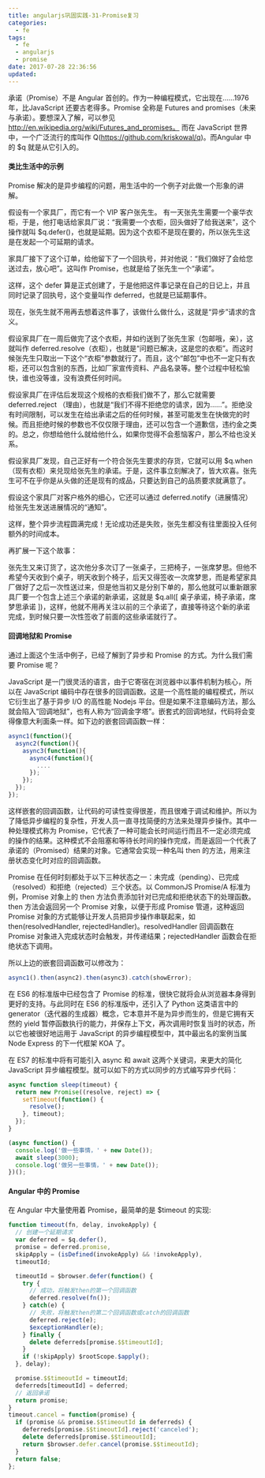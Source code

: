 ```yaml
---
title: angularjs巩固实践-31-Promise复习
categories:
  - fe
tags:
  - fe
  - angularjs
  - promise
date: 2017-07-28 22:36:56
updated:
---
```


承诺（Promise）不是 Angular 首创的。作为一种编程模式，它出现在……1976 年，比JavaScript 还要古老得多。Promise 全称是 Futures and promises（未来与承诺）。要想深入了解，可以参见 http://en.wikipedia.org/wiki/Futures_and_promises。
而在 JavaScript 世界中，一个广泛流行的库叫作 Q(https://github.com/kriskowal/q)。而Angular 中的 $q 就是从它引入的。

#### 类比生活中的示例
Promise 解决的是异步编程的问题，用生活中的一个例子对此做一个形象的讲解。

假设有一个家具厂，而它有一个 VIP 客户张先生。
有一天张先生需要一个豪华衣柜，于是，他打电话给家具厂说：“我需要一个衣柜，回头做好了给我送来”，这个操作就叫 $q.defer()，也就是延期。因为这个衣柜不是现在要的，所以张先生这是在发起一个可延期的请求。

家具厂接下了这个订单，给他留下了一个回执号，并对他说：“我们做好了会给您送过去，放心吧”。这叫作 Promise，也就是给了张先生一个“承诺”。

这样，这个 defer 算是正式创建了，于是他把这件事记录在自己的日记上，并且同时记录了回执号，这个变量叫作 deferred，也就是已延期事件。

现在，张先生就不用再去想着这件事了，该做什么做什么，这就是“异步”请求的含义。

假设家具厂在一周后做完了这个衣柜，并如约送到了张先生家（包邮哦，亲），这就叫作 deferred.resolve（衣柜），也就是“问题已解决，这是您的衣柜”。而这时候张先生只取出一下这个“衣柜”参数就行了。而且，这个“邮包”中也不一定只有衣柜，还可以包含别的东西，比如厂家宣传资料、产品名录等。整个过程中轻松愉快，谁也没等谁，没有浪费任何时间。

假设家具厂在评估后发现这个规格的衣柜我们做不了，那么它就需要 deferred.reject （理由），也就是“我们不得不拒绝您的请求，因为……”。拒绝没有时间限制，可以发生在给出承诺之后的任何时候，甚至可能发生在快做完的时候。而且拒绝时候的参数也不仅仅限于理由，还可以包含一个道歉信，违约金之类的。总之，你想给他什么就给他什么，如果你觉得不会惹恼客户，那么不给也没关系。

假设家具厂发现，自己正好有一个符合张先生要求的存货，它就可以用 $q.when（现有衣柜）来兑现给张先生的承诺。于是，这件事立刻解决了，皆大欢喜。张先生可不在乎你是从头做的还是现有的成品，只要达到自己的品质要求就满意了。

假设这个家具厂对客户格外的细心，它还可以通过 deferred.notify（进展情况）给张先生发送进展情况的“通知”。

这样，整个异步流程圆满完成！无论成功还是失败，张先生都没有往里面投入任何额外的时间成本。

再扩展一下这个故事：

张先生又来订货了，这次他分多次订了一张桌子，三把椅子，一张席梦思。但他不希望今天收到个桌子，明天收到个椅子，后天又得签收一次席梦思，而是希望家具厂做好了之后一次性送过来，但是他当初又是分别下单的，那么他就可以重新跟家具厂要一个包含上述三个承诺的新承诺，这就是 $q.all([ 桌子承诺，椅子承诺，席梦思承诺 ])，这样，他就不用再关注以前的三个承诺了，直接等待这个新的承诺完成，到时候只要一次性签收了前面的这些承诺就行了。

#### 回调地狱和 Promise
通过上面这个生活中例子，已经了解到了异步和 Promise 的方式。为什么我们需要 Promise 呢？

JavaScript 是一门很灵活的语言，由于它寄宿在浏览器中以事件机制为核心，所以在 JavaScript 编码中存在很多的回调函数。这是一个高性能的编程模式，所以它衍生出了基于异步 I/O 的高性能 Nodejs 平台。但是如果不注意编码方法，那么就会陷入“回调地狱”，也有人称为“回调金字塔”。嵌套式的回调地狱，代码将会变得像意大利面条一样。如下边的嵌套回调函数一样：
```js
async1(function(){
  async2(function(){
    async3(function(){
      async4(function(){
        ....
      });
    });
  });
});
```
这样嵌套的回调函数，让代码的可读性变得很差，而且很难于调试和维护。所以为了降低异步编程的复杂性，开发人员一直寻找简便的方法来处理异步操作。其中一种处理模式称为 Promise，它代表了一种可能会长时间运行而且不一定必须完成的操作的结果。这种模式不会阻塞和等待长时间的操作完成，而是返回一个代表了承诺的（Promised）结果的对象。它通常会实现一种名叫 then 的方法，用来注册状态变化时对应的回调函数。

Promise 在任何时刻都处于以下三种状态之一：未完成（pending）、已完成（resolved）和拒绝（rejected）三个状态。以 CommonJS Promise/A 标准为例，Promise 对象上的 then 方法负责添加针对已完成和拒绝状态下的处理函数。then 方法会返回另一个 Promise 对象，以便于形成 Promise 管道，这种返回 Promise 对象的方式能够让开发人员把异步操作串联起来，如 then(resolvedHandler, rejectedHandler)。resolvedHandler 回调函数在 Promise 对象进入完成状态时会触发，并传递结果；rejectedHandler 函数会在拒绝状态下调用。

所以上边的嵌套回调函数可以修改为：
```js
async1().then(async2).then(async3).catch(showError);
```

在 ES6 的标准版中已经包含了 Promise 的标准，很快它就将会从浏览器本身得到更好的支持。与此同时在 ES6 的标准版中，还引入了 Python 这类语言中的 generator（迭代器的生成器）概念，它本意并不是为异步而生的，但是它拥有天然的 yield 暂停函数执行的能力，并保存上下文，再次调用时恢复当时的状态，所以它也被很好地运用于 JavaScript 的异步编程模型中，其中最出名的案例当属 Node Express 的下一代框架 KOA 了。

在 ES7 的标准中将有可能引入 async 和 await 这两个关键词，来更大的简化 JavaScript 异步编程模型。就可以如下的方式以同步的方式编写异步代码：
```js
async function sleep(timeout) {
  return new Promise((resolve, reject) => {
    setTimeout(function() {
      resolve();
    }, timeout);
  });
}

(async function() {
  console.log('做一些事情，' + new Date());
  await sleep(3000);
  console.log('做另一些事情，' + new Date());
})();
```

#### Angular 中的 Promise
在 Angular 中大量使用着 Promise，最简单的是 $timeout 的实现:
```js
function timeout(fn, delay, invokeApply) {
  // 创建一个延期请求
  var deferred = $q.defer(),
  promise = deferred.promise,
  skipApply = (isDefined(invokeApply) && !invokeApply),
  timeoutId;

  timeoutId = $browser.defer(function() {
    try {
      // 成功，将触发then的第一个回调函数
      deferred.resolve(fn());
    } catch(e) {
      // 失败，将触发then的第二个回调函数或catch的回调函数
      deferred.reject(e);
      $exceptionHandler(e);
    } finally {
      delete deferreds[promise.$$timeoutId];
    }
    if (!skipApply) $rootScope.$apply();
  }, delay);

  promise.$$timeoutId = timeoutId;
  deferreds[timeoutId] = deferred;
  // 返回承诺
  return promise;
}
timeout.cancel = function(promise) {
  if (promise && promise.$$timeoutId in deferreds) {
    deferreds[promise.$$timeoutId].reject('canceled');
    delete deferreds[promise.$$timeoutId];
    return $browser.defer.cancel(promise.$$timeoutId);
  }
  return false;
};
```

